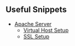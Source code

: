 ## Useful Snippets

 - [Apache Server](https://github.com/karance7/useful/blob/master/apache-server.md)
	 - [Virtual Host Setup](https://github.com/karance7/useful/blob/master/apache-server.md#create-multiple-virtual-hosts-websites)
	 - [SSL Setup](https://github.com/karance7/useful/blob/master/apache-server.md#setup-ssl)

